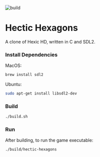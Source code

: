 ![build](https://github.com/ncmiller/hectic-hexagons/actions/workflows/build.yml/badge.svg)

# Hectic Hexagons

A clone of Hexic HD, written in C and SDL2.

### Install Dependencies

MacOS:

```sh
brew install sdl2
```

Ubuntu:

```sh
sudo apt-get install libsdl2-dev
```

### Build

```sh
./build.sh
```

### Run

After building, to run the game executable:

```
./build/hectic-hexagons
```
